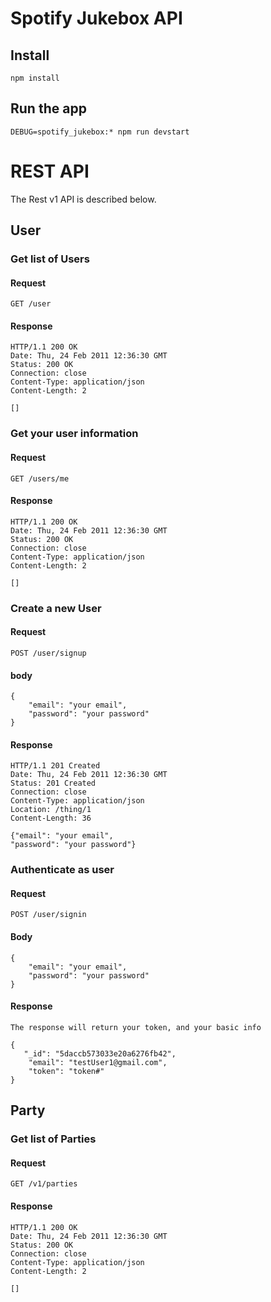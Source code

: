 # Spotify Jukebox API

## Install

    npm install

## Run the app

    DEBUG=spotify_jukebox:* npm run devstart

# REST API

The Rest v1 API is described below.


## User

### Get list of Users

#### Request

`GET /user`

#### Response

    HTTP/1.1 200 OK
    Date: Thu, 24 Feb 2011 12:36:30 GMT
    Status: 200 OK
    Connection: close
    Content-Type: application/json
    Content-Length: 2

    []

### Get your user information

#### Request

`GET /users/me`

#### Response

    HTTP/1.1 200 OK
    Date: Thu, 24 Feb 2011 12:36:30 GMT
    Status: 200 OK
    Connection: close
    Content-Type: application/json
    Content-Length: 2

    []


### Create a new User

#### Request

`POST /user/signup`

#### body
```
{
	"email": "your email",
	"password": "your password"
}
```

#### Response

    HTTP/1.1 201 Created
    Date: Thu, 24 Feb 2011 12:36:30 GMT
    Status: 201 Created
    Connection: close
    Content-Type: application/json
    Location: /thing/1
    Content-Length: 36

    {"email": "your email",
	"password": "your password"}

### Authenticate as user

#### Request

`POST /user/signin`

#### Body 
```
{
	"email": "your email",
	"password": "your password"
}
```

#### Response

    The response will return your token, and your basic info

```
{
   "_id": "5daccb573033e20a6276fb42",
    "email": "testUser1@gmail.com",
    "token": "token#"
}
``` 
## Party

### Get list of Parties

#### Request

`GET /v1/parties`

#### Response

    HTTP/1.1 200 OK
    Date: Thu, 24 Feb 2011 12:36:30 GMT
    Status: 200 OK
    Connection: close
    Content-Type: application/json
    Content-Length: 2

    []

